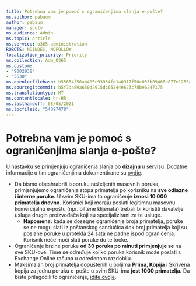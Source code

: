 ```yaml
---
title: Potrebna vam je pomoć s ograničenjima slanja e-pošte?
ms.author: pebaum
author: pebaum
manager: scotv
ms.audience: Admin
ms.topic: article
ms.service: o365-administration
ROBOTS: NOINDEX, NOFOLLOW
localization_priority: Priority
ms.collection: Adm_O365
ms.custom:
- "9002938"
- "5630"
ms.openlocfilehash: b55654f56ab405c93934fd1a0917f50c053b09466e877e1255adbd28db83d93f
ms.sourcegitcommit: b5f7da89a650d2915dc652449623c78be6247175
ms.translationtype: MT
ms.contentlocale: hr-HR
ms.lasthandoff: 08/05/2021
ms.locfileid: "54097478"
---
```

# <a name="need-help-with-email-sending-limits"></a>Potrebna vam je pomoć s ograničenjima slanja e-pošte?

U nastavku se primjenjuju ograničenja slanja po **dizajnu** u servisu. Dodatne informacije o tim ograničenjima dokumentirane su [ovdje](https://docs.microsoft.com/office365/servicedescriptions/exchange-online-service-description/exchange-online-limits#receiving-and-sending-limits).

- Da bismo obeshrabrili isporuku neželjenih masovnih poruka, primjenjujemo ograničenja stopa primatelja po korisniku na **sve odlazne i interne poruke.** U svim SKU-ima to ograničenje **iznosi 10 000 primatelja dnevno.**  Korisnici koji moraju poslati legitimnu masovnu komercijalnu e-poštu (npr. biltene klijenata) trebali bi koristiti davatelje usluga drugih proizvođača koji su specijalizirani za te usluge.
    - **Napomena:** kada se dosegne ograničenje broja primatelja, poruke se ne mogu slati iz poštanskog sandučića dok broj primatelja koji su poslane poruke u protekla 24 sata ne padne ispod ograničenja. Korisnik neće moći slati poruke do te točke.
- Ograničenje brzine poruke **od 30 poruka po minuti primjenjuje se** na sve SKU-ove. Time se određuje koliko poruka korisnik može poslati s Exchange Online računa u određenom razdoblju.
- Maksimalan broj primatelja dopuštenih u poljima **Prima, Kopija** i Skrivena kopija za jednu poruku e-pošte u svim SKU-ima **jest 1000 primatelja.** Da biste prilagodili to ograničenje, [idite ovdje](https://techcommunity.microsoft.com/t5/exchange-team-blog/customizable-recipient-limits-in-office-365/ba-p/1183228).
